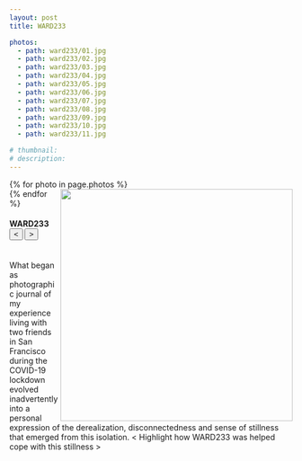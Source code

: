 ```yaml
---
layout: post
title: WARD233

photos:
  - path: ward233/01.jpg
  - path: ward233/02.jpg
  - path: ward233/03.jpg
  - path: ward233/04.jpg
  - path: ward233/05.jpg
  - path: ward233/06.jpg
  - path: ward233/07.jpg
  - path: ward233/08.jpg
  - path: ward233/09.jpg
  - path: ward233/10.jpg
  - path: ward233/11.jpg

# thumbnail:
# description:
---
```


<div class="siema01">
  {% for photo in page.photos %}
  <div><img src="{{ site.baseurl }}/assets/photos/{{ photo.path }}" height="413.3" align="right"></div>
  {% endfor %}
</div>
<h4>
  WARD233
  <div class="align-right">
    <button class="prev01"> < </button>
    <button class="next01"> > </button>
  </div>
</h4>
<br>
What began as photographic journal of my experience living with two friends in San Francisco during the COVID-19 lockdown evolved inadvertently into a personal expression of the derealization, disconnectedness and sense of stillness that emerged from this isolation. < Highlight how WARD233 was helped cope with this stillness >

<script src="{{ site.baseurl }}/javascripts/siema.min.js"></script>
<script>
  siema01 = new Siema({
    selector: '.siema01',
    duration: 0,
    easing: 'ease-out',
    draggable: false,
    loop: true});
  document.querySelector('.prev01').addEventListener('click', () => siema01.prev());
  document.querySelector('.next01').addEventListener('click', () => siema01.next());
  document.querySelector('.siema01').addEventListener('click', () => siema01.next());
</script>